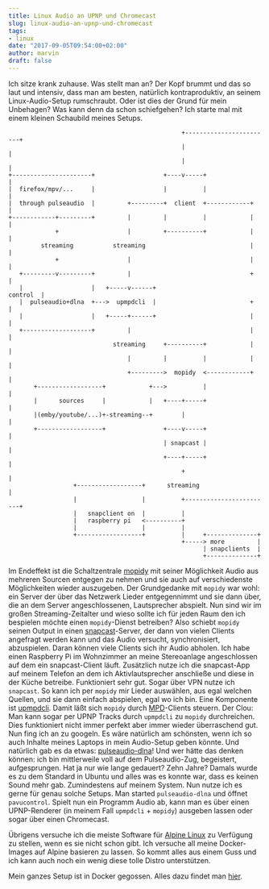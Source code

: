 ```yaml
---
title: Linux Audio an UPNP und Chromecast
slug: linux-audio-an-upnp-und-chromecast
tags:
- linux
date: "2017-09-05T09:54:00+02:00"
author: marvin
draft: false
---
```

Ich sitze krank zuhause. Was stellt man an? Der Kopf brummt und das so laut und intensiv, dass man am besten, natürlich kontraproduktiv, an seinem Linux-Audio-Setup rumschraubt. Oder ist dies der Grund für mein Unbehagen? Was kann denn da schon schiefgehen? Ich starte mal mit einem kleinen Schaubild meines Setups.


```
                                                +------------------------+
                                                |                        |
                                                |                        |
+----------------------+                   +----v-----+                  |
|  firefox/mpv/...     |                   |          |                  |
|  through pulseaudio  |         +---------+  client  +------------+     |
+------------+---------+         |         |          |            |     |
             +                   |         +----------+            |     |
         streaming           streaming                             |     |
             +                   |                                 |     |
   +---------v---------+         |                                 +     |
   |                   |   +-----v------+                       control  |
   |  pulseaudio+dlna  +--->  upmpdcli  |                          +     |
   |                   |   +-----+------+                          |     |
   +-------------------+         |                                 |     |
                             streaming     +----------+            |     |
                                 |         |          |            |     |
                                 +--------->  mopidy  <------------+     |
       +------------------+            +--->          |                  |
       |      sources     |            |   +----+-----+                  |
       |(emby/youtube/...)+-streaming--+        |                        |
       +------------------+                +----v-----+                  |
                                           | snapcast |                  |
                                           +----+-----+                  |
                                                +                        |
                  +------------------+      streaming                    |
                  |                  |          +------------------------+
                  |   snapclient on  |          |
                  |   raspberry pi   <----------+
                  |                  |          |
                  +------------------+          |     +--------------+
                                                +-----> more         |
                                                      | snapclients  |
                                                      +--------------+

```

Im Endeffekt ist die Schaltzentrale [mopidy](https://www.mopidy.com/) mit seiner Möglichkeit Audio aus mehreren Sourcen entgegen zu nehmen und sie auch auf verschiedenste Möglichkeiten wieder auszugeben. Der Grundgedanke mit `mopidy` war wohl: ein Server der über das Netzwerk Lieder entgegennimmt und sie dann über, die an dem Server angeschlossenen, Lautsprecher abspielt. Nun sind wir im großen Streaming-Zeitalter und wieso sollte ich für jeden Raum den ich bespielen möchte einen `mopidy`-Dienst betreiben? Also schiebt `mopidy` seinen Output in einen [snapcast](https://github.com/badaix/snapcast)-Server, der dann von vielen Clients angefragt werden kann und das Audio versucht, synchronisiert, abzuspielen. Daran können viele Clients sich ihr Audio abholen. Ich habe einen Raspberry Pi im Wohnzimmer an meine Stereoanlage angeschlossen auf dem ein snapcast-Client läuft. Zusätzlich nutze ich die snapcast-App auf meinem Telefon an dem ich Aktivlautsprecher anschließe und diese in der Küche betreibe. Funktioniert sehr gut. Sogar über VPN nutze ich `snapcast`. So kann ich per `mopidy` mir Lieder auswählen, aus egal welchen Quellen, und sie dann einfach abspielen, egal wo ich bin. Eine Komponente ist [upmpdcli](https://www.lesbonscomptes.com/upmpdcli/). Damit läßt sich `mopidy` durch [MPD](https://www.musicpd.org/)-Clients steuern. Der Clou: Man kann sogar per UPNP Tracks durch `upmpdcli` zu `mopidy` durchreichen. Dies funktioniert nicht immer perfekt aber immer wieder überraschend gut. Nun fing ich an zu googeln. Es wäre natürlich am schönsten, wenn ich so auch Inhalte meines Laptops in mein Audio-Setup geben könnte. Und natürlich gab es da etwas: [pulseaudio-dlna](https://github.com/masmu/pulseaudio-dlna)! Und wer hätte das denken können: ich bin mittlerweile voll auf dem Pulseaudio-Zug, begeistert, aufgesprungen. Hat ja nur wie lange gedauert? Zehn Jahre? Damals wurde es zu dem Standard in Ubuntu und alles was es konnte war, dass es keinen Sound mehr gab. Zumindestens auf meinem System. Nun nutze ich es gerne für genau solche Setups. Man started `pulseaudio-dlna` und öffnet `pavucontrol`. Spielt nun ein Programm Audio ab, kann man es über einen UPNP-Renderer (in meinem Fall `upmpdcli` + `mopidy`) ausgeben lassen oder sogar über einen Chromecast. 

Übrigens versuche ich die meiste Software für [Alpine Linux](https://alpinelinux.org/) zu Verfügung zu stellen, wenn es sie nicht schon gibt. Ich versuche all meine Docker-Images auf Alpine basieren zu lassen. So kommt alles aus einem Guss und ich kann auch noch ein wenig diese tolle Distro unterstützen.

Mein ganzes Setup ist in Docker gegossen. Alles dazu findet man [hier](https://github.com/xsteadfastx/dockerfiles/tree/master/mopidy).